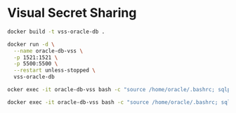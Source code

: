 # Visual Secret Sharing

```bash
docker build -t vss-oracle-db .
```
```bash
docker run -d \
  --name oracle-db-vss \
  -p 1521:1521 \
  -p 5500:5500 \
  --restart unless-stopped \
  vss-oracle-db
```

```bash
ocker exec -it oracle-db-vss bash -c "source /home/oracle/.bashrc; sqlplus / as sysdba"
```

```bash
docker exec -it oracle-db-vss bash -c "source /home/oracle/.bashrc; sqlplus system/Parola1\!@XEPDB1"
```